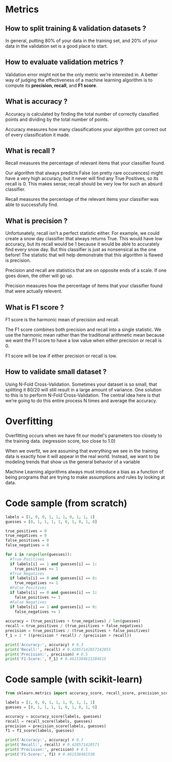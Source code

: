 # Metrics

## How to split training & validation datasets ?

In general, putting 80% of your data in the training set, and 20% of your data in the validation set is a good place to start.

## How to evaluate validation metrics ?

Validation error might not be the only metric we’re interested in. A better way of judging the effectiveness of a machine learning algorithm is to compute its **precision**, **recall**, and **F1 score**.

## What is accuracy ?

Accuracy is calculated by finding the total number of correctly classified points and dividing by the total number of points.

Accuracy measures how many classifications your algorithm got correct out of every classification it made.

## What is recall ?

Recall measures the percentage of relevant items that your classifier found.

Our algorithm that always predicts False (on pretty rare occurences) might have a very high accuracy, but it never will find any True Positives, so its recall is 0.
This makes sense; recall should be very low for such an absurd classifier.

Recall measures the percentage of the relevant items your classifier was able to successfully find.

## What is precision ?

Unfortunately, recall isn’t a perfect statistic either. For example, we could create a snow day classifier that always returns True. This would have low accuracy, but its recall would be 1 because it would be able to accurately find every snow day. But this classifier is just as nonsensical as the one before! The statistic that will help demonstrate that this algorithm is flawed is precision.

Precision and recall are statistics that are on opposite ends of a scale. If one goes down, the other will go up.

Precision measures how the percentage of items that your classifier found that were actually relevent.

## What is F1 score ?

F1 score is the harmonic mean of precision and recall.

The F1 score combines both precision and recall into a single statistic. We use the harmonic mean rather than the traditional arithmetic mean because we want the F1 score to have a low value when either precision or recall is 0.

F1 score will be low if either precision or recall is low.

## How to validate small dataset ?

Using N-Fold Cross-Validation. Sometimes your dataset is so small, that splitting it 80/20 will still result in a large amount of variance. One solution to this is to perform N-Fold Cross-Validation. The central idea here is that we’re going to do this entire process N times and average the accuracy.

# Overfitting

Overfitting occurs when we have fit our model's parameters too closely to the training data. (regression score, too close to 1.0)

When we overfit, we are assuming that everything we see in the training data is exactly how it will appear in the real world. Instead, we want to be modeling trends that show us the general behavior of a variable

Machine Learning algorithms always must introduce a bias as a function of being programs that are trying to make assumptions and rules by looking at data.

# Code sample (from scratch)

```python
labels = [1, 0, 0, 1, 1, 1, 0, 1, 1, 1]
guesses = [0, 1, 1, 1, 1, 0, 1, 0, 1, 0]

true_positives = 0
true_negatives = 0
false_positives = 0
false_negatives = 0

for i in range(len(guesses)):
  #True Positives
  if labels[i] == 1 and guesses[i] == 1:
    true_positives += 1
  #True Negatives
  if labels[i] == 0 and guesses[i] == 0:
    true_negatives += 1
  #False Positives
  if labels[i] == 0 and guesses[i] == 1:
    false_positives += 1
  #False Negatives
  if labels[i] == 1 and guesses[i] == 0:
    false_negatives += 1
    
accuracy = (true_positives + true_negatives) / len(guesses)
recall = true_positives / (true_positives + false_negatives)
precision = true_positives / (true_positives + false_positives)
f_1 = 2 * ((precision * recall) / (precision + recall))

print('Accuracy:', accuracy) # 0.3
print('Recall:', recall) # 0.42857142857142855
print('Precision:', precision) # 0.5
print('F1-Score:', f_1) # 0.4615384615384615
```

# Code sample (with scikit-learn)

```python
from sklearn.metrics import accuracy_score, recall_score, precision_score, f1_score

labels = [1, 0, 0, 1, 1, 1, 0, 1, 1, 1]
guesses = [0, 1, 1, 1, 1, 0, 1, 0, 1, 0]

accuracy = accuracy_score(labels, guesses)
recall = recall_score(labels, guesses)
precision = precision_score(labels, guesses)
f1 = f1_score(labels, guesses)

print('Accuracy:', accuracy) # 0.3
print('Recall:', recall) # 0.428571428571
print('Precision:', precision) # 0.5
print('F1-Score:', f1) # 0.461538461538
```
